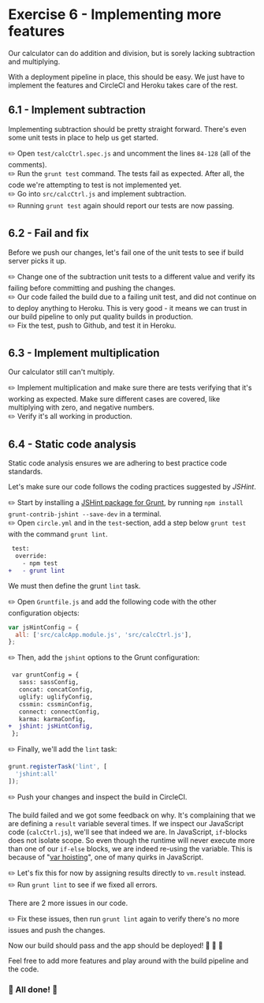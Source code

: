 # Exercise 6 - Implementing more features
Our calculator can do addition and division, but is sorely lacking subtraction and multiplying.

With a deployment pipeline in place, this should be easy. We just have to implement the features and CircleCI and Heroku takes care of the rest.

## 6.1 - Implement subtraction
Implementing subtraction should be pretty straight forward. There's even some unit tests in place to help us get started.

:pencil2: Open `test/calcCtrl.spec.js` and uncomment the lines `84-128` (all of the comments).  
:pencil2: Run the `grunt test` command. The tests fail as expected. After all, the code we're attempting to test is not implemented yet.  
:pencil2: Go into `src/calcCtrl.js` and implement subtraction.  
:pencil2: Running `grunt test` again should report our tests are now passing.  

## 6.2 - Fail and fix
Before we push our changes, let's fail one of the unit tests to see if build server picks it up.

:pencil2: Change one of the subtraction unit tests to a different value and verify its failing before committing and pushing the changes.  
:pencil2: Our code failed the build due to a failing unit test, and did not continue on to deploy anything to Heroku. This is very good - it means we can trust in our build pipeline to only put quality builds in production.  
:pencil2: Fix the test, push to Github, and test it in Heroku.

## 6.3 - Implement multiplication
Our calculator still can't multiply.

:pencil2: Implement multiplication and make sure there are tests verifying that it's working as expected. Make sure different cases are covered, like multiplying with zero, and negative numbers.  
:pencil2: Verify it's all working in production.  

## 6.4 - Static code analysis
Static code analysis ensures we are adhering to best practice code standards.

Let's make sure our code follows the coding practices suggested by _JSHint_.

:pencil2: Start by installing a [JSHint package for Grunt](https://github.com/gruntjs/grunt-contrib-jshint), by running `npm install grunt-contrib-jshint --save-dev` in a terminal.  
:pencil2: Open `circle.yml` and in the `test`-section, add a step below `grunt test` with the command `grunt lint`.

```diff
 test:
  override:
    - npm test
+   - grunt lint
```

We must then define the grunt `lint` task.

:pencil2: Open `Gruntfile.js` and add the following code with the other configuration objects:

```js
var jsHintConfig = {
  all: ['src/calcApp.module.js', 'src/calcCtrl.js'],
};
```

:pencil2: Then, add the `jshint` options to the Grunt configuration:

```diff
 var gruntConfig = {
   sass: sassConfig,
   concat: concatConfig,
   uglify: uglifyConfig,
   cssmin: cssminConfig,
   connect: connectConfig,
   karma: karmaConfig,
+  jshint: jsHintConfig,
 };
```

:pencil2: Finally, we'll add the `lint` task:

```js
grunt.registerTask('lint', [
  'jshint:all'
]);
```

:pencil2: Push your changes and inspect the build in CircleCI.

The build failed and we got some feedback on why. It's complaining that we are defining a `result` variable several times. If we inspect our JavaScript code (`calcCtrl.js`), we'll see that indeed we are. In JavaScript, `if`-blocks does not isolate scope. So even though the runtime will never execute more than one of our `if-else` blocks, we are indeed re-using the variable. This is because of "[var hoisting](https://developer.mozilla.org/en/docs/Web/JavaScript/Reference/Statements/var#var_hoisting)", one of many quirks in JavaScript.

:pencil2: Let's fix this for now by assigning results directly to `vm.result` instead.  
:pencil2: Run `grunt lint` to see if we fixed all errors.  

There are 2 more issues in our code.

:pencil2: Fix these issues, then run `grunt lint` again to verify there's no more issues and push the changes.

Now our build should pass and the app should be deployed! :tada: :tada: :tada:

Feel free to add more features and play around with the build pipeline and the code.

### :1st_place_medal: All done! :1st_place_medal:
